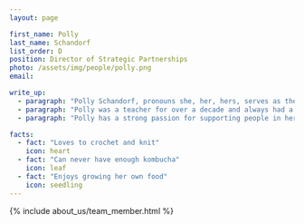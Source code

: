 ```yaml
---
layout: page

first_name: Polly
last_name: Schandorf
list_order: D
position: Director of Strategic Partnerships
photo: /assets/img/people/polly.png
email: 

write_up:
  - paragraph: "Polly Schandorf, pronouns she, her, hers, serves as the Director of Strategic Partnerships, leading the strategic development of partnerships with our nonprofit partners. She leads event design and execution and lends her expertise to team leads and product managers to foster growth, inclusivity, and community. Polly is primarily responsible for determining barriers to sustained programmatic participation, retention, and partnerships that center around people from historically marginalized and oppressed communities."
  - paragraph: "Polly was a teacher for over a decade and always had a passion for technology. Coding Python was a hobby for a while, so transitioning to tech was a natural career progression. She attended a bootcamp, and has been working in the Rails industry for the last 5 years. She loves the Ruby community and enjoys supporting newcomers to the community, making sure there is space for everyone. She has spoken at RailsConf, RubyConf, and RubyNation. Polly has a long history of community service and has been volunteering for various organizations since the age of 14. For almost a decade, she has been involved with her local food pantry and soup kitchen, and has even served on the board. She also served as a CASA (Court Appointed Special Advocate) for a young person in foster care for 2 years."
  - paragraph: "Polly has a strong passion for supporting people in her community, especially children. She loves to knit, can never have enough kombucha, and enjoys growing her own food."

facts:
  - fact: "Loves to crochet and knit"
    icon: heart
  - fact: "Can never have enough kombucha"
    icon: leaf
  - fact: "Enjoys growing her own food"
    icon: seedling
---
```


{% include about_us/team_member.html %}
